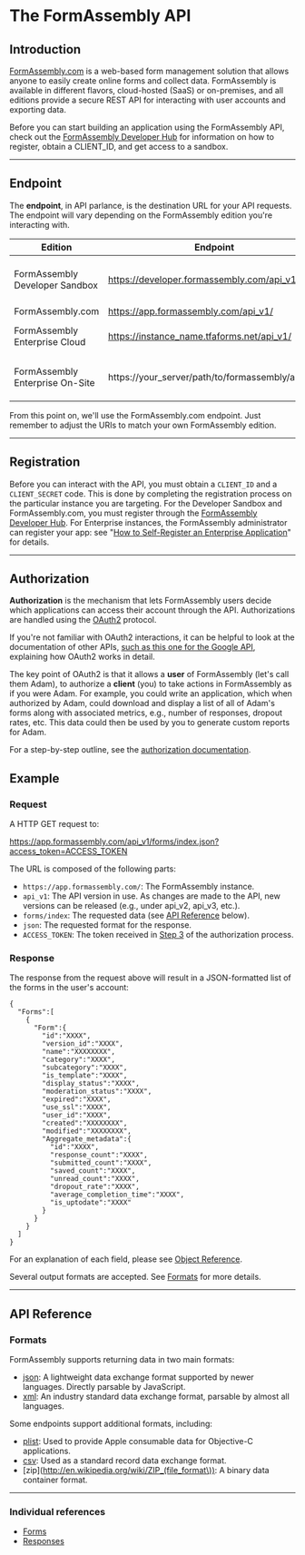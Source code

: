 # The FormAssembly API

## Introduction

[FormAssembly.com](http://formassembly.com) is a web-based form management solution that allows anyone to easily create online forms and collect data. FormAssembly is available in different flavors, cloud-hosted (SaaS) or on-premises, and all editions provide a secure REST API for interacting with user accounts and exporting data.

Before you can start building an application using the FormAssembly API, check out the [FormAssembly Developer Hub](http://www3.formassembly.com/api/) for information on how to register, obtain a CLIENT_ID, and get access to a sandbox.

***

## Endpoint

The **endpoint**, in API parlance, is the destination URL for your API requests. The endpoint will vary depending on the FormAssembly edition you're interacting with.

| Edition  | Endpoint | Note |
| -------- | -------- | ---- |
| FormAssembly Developer Sandbox | https://developer.formassembly.com/api_v1/ | For development and testing only |
| FormAssembly.com | https://app.formassembly.com/api_v1/ | |
| FormAssembly Enterprise Cloud | https://instance_name.tfaforms.net/api_v1/   | Adjust `instance_name` as needed |
| FormAssembly Enterprise On-Site | https://your_server/path/to/formassembly/api_v1/  | Adjust `your_server` and `path` as needed |

From this point on, we'll use the FormAssembly.com endpoint. Just remember to adjust the URIs to match your own FormAssembly edition.
***

## Registration

Before you can interact with the API, you must obtain a `CLIENT_ID` and a `CLIENT_SECRET` code. This is done by completing the registration process on the particular instance you are targeting. For the Developer Sandbox and FormAssembly.com, you must register through the [FormAssembly Developer Hub](http://www3.formassembly.com/api/). For Enterprise instances, the FormAssembly administrator can register your app: see "[How to Self-Register an Enterprise Application](self-register.md)" for details.

***

## Authorization

**Authorization** is the mechanism that lets FormAssembly users decide which applications can access their account through the API. Authorizations are handled using the [OAuth2](http://oauth.net/2/) protocol.

If you're not familiar with OAuth2 interactions, it can be helpful to look at the documentation of other APIs, [such as this one for the Google API](https://developers.google.com/accounts/docs/OAuth2), explaining how OAuth2 works in detail.

The key point of OAuth2 is that it allows a **user** of FormAssembly (let's call them Adam), to authorize a **client** (you) to take actions in FormAssembly as if you were Adam. For example, you could write an application, which when authorized by Adam, could download and display a list of all of Adam's forms along with associated metrics, e.g., number of responses, dropout rates, etc.  This data could then be used by you to generate custom reports for Adam.

For a step-by-step outline, see the [authorization documentation](authorization.md).


## Example

###  Request

A HTTP GET request to:

https://app.formassembly.com/api_v1/forms/index.json?access_token=ACCESS_TOKEN

The URL is composed of the following parts:

 + `https://app.formassembly.com/`: The FormAssembly instance.
 + `api_v1`: The API version in use. As changes are made to the API, new versions can be released (e.g., under api_v2, api_v3, etc.).
 + `forms/index`: The requested data (see [API Reference](#api-reference) below).
 + `json`: The requested format for the response.
 + `ACCESS_TOKEN`: The token received in [Step 3](#3-request-an-access-token) of the authorization process.


### Response

The response from the request above will result in a JSON-formatted list of the forms in the user's account:

    {
      "Forms":[
        {
          "Form":{
            "id":"XXXX",
            "version_id":"XXXX",
            "name":"XXXXXXXX",
            "category":"XXXX",
            "subcategory":"XXXX",
            "is_template":"XXXX",
            "display_status":"XXXX",
            "moderation_status":"XXXX",
            "expired":"XXXX",
            "use_ssl":"XXXX",
            "user_id":"XXXX",
            "created":"XXXXXXXX",
            "modified":"XXXXXXXX",
            "Aggregate_metadata":{
              "id":"XXXX",
              "response_count":"XXXX",
              "submitted_count":"XXXX",
              "saved_count":"XXXX",
              "unread_count":"XXXX",
              "dropout_rate":"XXXX",
              "average_completion_time":"XXXX",
              "is_uptodate":"XXXX"
            }
          }
        }
      ]
    }

For an explanation of each field, please see [Object Reference](forms.md#object-reference).

Several output formats are accepted. See [Formats](#formats) for more details.

***

## API Reference

### Formats

FormAssembly supports returning data in two main formats:

  + [json](http://en.wikipedia.org/wiki/Json): A lightweight data exchange format supported by newer languages.  Directly parsable by JavaScript.
  + [xml](http://en.wikipedia.org/wiki/XML): An industry standard data exchange format, parsable by almost all languages.

Some endpoints support additional formats, including:
  + [plist](http://en.wikipedia.org/wiki/Plist): Used to provide Apple consumable data for Objective-C applications.
  + [csv](http://en.wikipedia.org/wiki/Comma-separated_values): Used as a standard record data exchange format.
  + [zip](http://en.wikipedia.org/wiki/ZIP_(file_format\)): A binary data container format.

***

### Individual references

* [Forms](forms.md)
* [Responses](responses.md)

